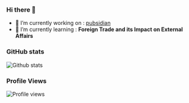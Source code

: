 ### Hi there 👋

<!--
**yoursamlan/yoursamlan** is a ✨ _special_ ✨ repository because its `README.md` (this file) appears on your GitHub profile.

Here are some ideas to get you started:-->

- 🔭 I’m currently working on : [pubsidian](https://github.com/yoursamlan/pubsidian)
- 🌱 I’m currently learning : **Foreign Trade and its Impact on External Affairs**
<!--
- 👯 I’m looking to collaborate on ...
- 🤔 I’m looking for help with ...
- 💬 Ask me about ...
- 📫 How to reach me: ...
- 😄 Pronouns: ...
- ⚡ Fun fact: ...
-->

### GitHub stats

![Github stats](https://github-readme-stats.vercel.app/api?username=yoursamlan&theme=graywhite&show_icons=true&count_private=true&include_all_commits=true&)

### Profile Views
![Profile views](https://gpvc.arturio.dev/yoursamlan)
 

